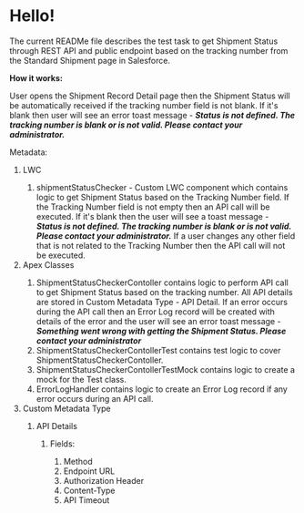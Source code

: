 <h1>Hello!</h1>
<p>The current READMe file describes the test task to get Shipment Status through REST API and public endpoint based on the tracking number from the Standard Shipment page in Salesforce.</p>
<p><b>How it works:</b></p>
User opens the Shipment Record Detail page then the Shipment Status will be automatically received if the tracking number field is not blank. If it's blank then user will see an error toast message - <b><i>Status is not defined. The tracking number is blank or is not valid. Please contact your administrator.</i></b>

Metadata:
<ol type="1">
   <li>LWC</li>
      <ol type="1">
         <li>shipmentStatusChecker - Custom LWC component which contains logic to get Shipment Status based on the Tracking Number field. If the Tracking Number field is not empty then an API call will be executed. If it's blank then the user will see a toast message - <b><i>Status is not defined. The tracking number is blank or is not valid. Please contact your administrator.</i></b>
   If a user changes any other field that is not related to the Tracking Number then the API call will not be executed.</li>
      </ol>
   <li>Apex Classes</li>
            <ol type="1">
               <li>ShipmentStatusCheckerContoller contains logic to perform API call to get Shipment Status based on the tracking number. All API details are stored in Custom Metadata Type - API Detail.
   If an error occurs during the API call then an Error Log record will be created with details of the error and the user will see an error toast message - <b><i>Something went wrong with getting the Shipment Status. Please contact your administrator</i></b></li>
               <li>ShipmentStatusCheckerContollerTest contains test logic to cover ShipmentStatusCheckerContoller.</li>
               <li>ShipmentStatusCheckerContollerTestMock contains logic to create a mock for the Test class.</li>
               <li>ErrorLogHandler contains logic to create an Error Log record if any error occurs during an API call.</li>
            </ol>
            <li>Custom Metadata Type</li>
            <ol type="1">
               <li>API Details</li>
               <ol>
                  <li>Fields:</li>
                  <ol type="1">
                     <li>Method</li>
                    <li>Endpoint URL</li>
                    <li>Authorization Header</li>
                    <li>Content-Type</li>
                    <li>API Timeout</li>
                  </ol>
               </ol>
            </ol>
</ol>


   
   
   
